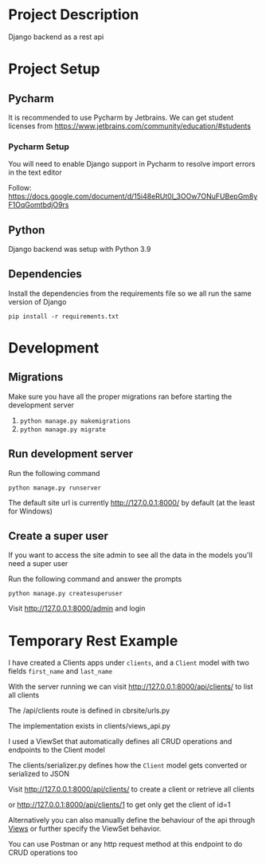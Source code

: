 # Project Description

Django backend as a rest api

# Project Setup

## Pycharm

It is recommended to use Pycharm by Jetbrains. We can get student licenses from https://www.jetbrains.com/community/education/#students

### Pycharm Setup

You will need to enable Django support in Pycharm to resolve import errors in the text editor

Follow: https://docs.google.com/document/d/15i48eRUt0l_3OOw7ONuFUBepGm8yF1OqGomtbdjO9rs

## Python

Django backend was setup with Python 3.9

## Dependencies

Install the dependencies from the requirements file so we all run the same version of Django

`pip install -r requirements.txt`

# Development

## Migrations

Make sure you have all the proper migrations ran before starting the development server

1. `python manage.py makemigrations`
2. `python manage.py migrate`

## Run development server

Run the following command

`python manage.py runserver`

The default site url is currently http://127.0.0.1:8000/ by default (at the least for Windows)

## Create a super user

If you want to access the site admin to see all the data in the models you'll need a super user

Run the following command and answer the prompts

`python manage.py createsuperuser`

Visit http://127.0.0.1:8000/admin and login

# Temporary Rest Example

I have created a Clients apps under `clients`, and a `Client` model with two fields `first_name` and `last_name`

With the server running we can visit http://127.0.0.1:8000/api/clients/ to list all clients

The /api/clients route is defined in cbrsite/urls.py

The implementation exists in clients/views_api.py

I used a ViewSet that automatically defines all CRUD operations and endpoints to the Client model

The clients/serializer.py defines how the `Client` model gets converted or serialized to JSON

Visit http://127.0.0.1:8000/api/clients/ to create a client or retrieve all clients

or http://127.0.0.1:8000/api/clients/1 to get only get the client of id=1

Alternatively you can also manually define the behaviour of the api through [Views](https://www.django-rest-framework.org/api-guide/views/) or further specify the ViewSet behavior.

You can use Postman or any http request method at this endpoint to do CRUD operations too
